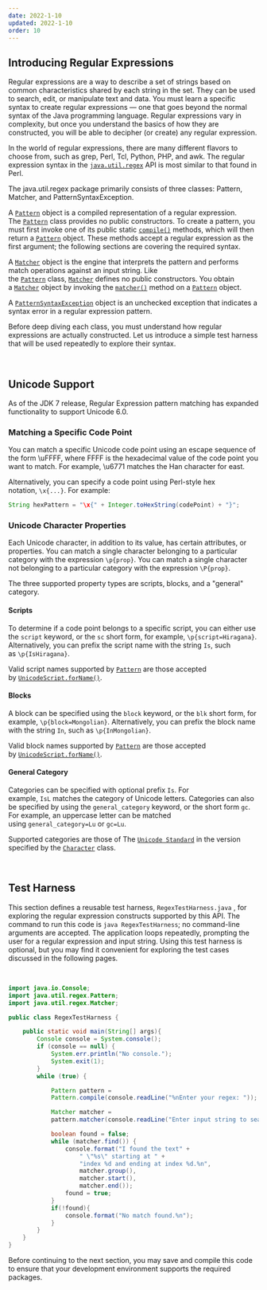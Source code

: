 ```yaml
---
date: 2022-1-10
updated: 2022-1-10
order: 10
---
```

## Introducing Regular Expressions

Regular expressions are a way to describe a set of strings based on common characteristics shared by each string in the set. They can be used to search, edit, or manipulate text and data. You must learn a specific syntax to create regular expressions — one that goes beyond the normal syntax of the Java programming language. Regular expressions vary in complexity, but once you understand the basics of how they are constructed, you will be able to decipher (or create) any regular expression.

In the world of regular expressions, there are many different flavors to choose from, such as grep, Perl, Tcl, Python, PHP, and awk. The regular expression syntax in the [`java.util.regex`](https://docs.oracle.com/en/java/javase/22/docs/api/java.base/java/util/regex/package-summary.html) API is most similar to that found in Perl.

The java.util.regex package primarily consists of three classes: Pattern, Matcher, and PatternSyntaxException.

A [`Pattern`](https://docs.oracle.com/en/java/javase/22/docs/api/java.base/java/util/regex/Pattern.html) object is a compiled representation of a regular expression. The [`Pattern`](https://docs.oracle.com/en/java/javase/22/docs/api/java.base/java/util/regex/Pattern.html) class provides no public constructors. To create a pattern, you must first invoke one of its public static [`compile()`](https://docs.oracle.com/en/java/javase/22/docs/api/java.base/java/util/regex/Pattern.html#compile(java.lang.String)) methods, which will then return a [`Pattern`](https://docs.oracle.com/en/java/javase/22/docs/api/java.base/java/util/regex/Pattern.html) object. These methods accept a regular expression as the first argument; the following sections are covering the required syntax.

A [`Matcher`](https://docs.oracle.com/en/java/javase/22/docs/api/java.base/java/util/regex/Matcher.html) object is the engine that interprets the pattern and performs match operations against an input string. Like the [`Pattern`](https://docs.oracle.com/en/java/javase/22/docs/api/java.base/java/util/regex/Pattern.html) class, [`Matcher`](https://docs.oracle.com/en/java/javase/22/docs/api/java.base/java/util/regex/Matcher.html) defines no public constructors. You obtain a [`Matcher`](https://docs.oracle.com/en/java/javase/22/docs/api/java.base/java/util/regex/Matcher.html) object by invoking the [`matcher()`](https://docs.oracle.com/en/java/javase/22/docs/api/java.base/java/util/regex/Pattern.html#matcher(java.lang.CharSequence)) method on a [`Pattern`](https://docs.oracle.com/en/java/javase/22/docs/api/java.base/java/util/regex/Pattern.html) object.

A [`PatternSyntaxException`](https://docs.oracle.com/en/java/javase/22/docs/api/java.base/java/util/regex/PatternSyntaxException.html) object is an unchecked exception that indicates a syntax error in a regular expression pattern.

Before deep diving each class, you must understand how regular expressions are actually constructed. Let us introduce a simple test harness that will be used repeatedly to explore their syntax.

 

## Unicode Support

As of the JDK 7 release, Regular Expression pattern matching has expanded functionality to support Unicode 6.0.

### Matching a Specific Code Point

You can match a specific Unicode code point using an escape sequence of the form \uFFFF, where FFFF is the hexadecimal value of the code point you want to match. For example, \u6771 matches the Han character for east.

Alternatively, you can specify a code point using Perl-style hex notation, `\x{...}`. For example:

```java
String hexPattern = "\x{" + Integer.toHexString(codePoint) + "}";
```

### Unicode Character Properties

Each Unicode character, in addition to its value, has certain attributes, or properties. You can match a single character belonging to a particular category with the expression `\p{prop}`. You can match a single character not belonging to a particular category with the expression `\P{prop}`.

The three supported property types are scripts, blocks, and a "general" category.

#### Scripts

To determine if a code point belongs to a specific script, you can either use the `script` keyword, or the `sc` short form, for example, `\p{script=Hiragana}`. Alternatively, you can prefix the script name with the string `Is`, such as `\p{IsHiragana}`.

Valid script names supported by [`Pattern`](https://docs.oracle.com/en/java/javase/22/docs/api/java.base/java/util/regex/Pattern.html) are those accepted by [`UnicodeScript.forName()`](https://docs.oracle.com/en/java/javase/22/docs/api/java.base/java/lang/Character.UnicodeScript.html#forName(java.lang.String)).

#### Blocks

A block can be specified using the `block` keyword, or the `blk` short form, for example, `\p{block=Mongolian}`. Alternatively, you can prefix the block name with the string `In`, such as `\p{InMongolian}`.

Valid block names supported by [`Pattern`](https://docs.oracle.com/en/java/javase/22/docs/api/java.base/java/util/regex/Pattern.html) are those accepted by [`UnicodeScript.forName()`](https://docs.oracle.com/en/java/javase/22/docs/api/java.base/java/lang/Character.UnicodeScript.html#forName(java.lang.String)).

#### General Category

Categories can be specified with optional prefix `Is`. For example, `IsL` matches the category of Unicode letters. Categories can also be specified by using the `general_category` keyword, or the short form `gc`. For example, an uppercase letter can be matched using `general_category=Lu` or `gc=Lu`.

Supported categories are those of The [`Unicode Standard`](http://www.unicode.org/unicode/standard/standard.html) in the version specified by the [`Character`](https://docs.oracle.com/en/java/javase/22/docs/api/java.base/java/lang/Character.html) class.

 

## Test Harness

This section defines a reusable test harness, `RegexTestHarness.java` , for exploring the regular expression constructs supported by this API. The command to run this code is `java RegexTestHarness`; no command-line arguments are accepted. The application loops repeatedly, prompting the user for a regular expression and input string. Using this test harness is optional, but you may find it convenient for exploring the test cases discussed in the following pages.

 

```java
import java.io.Console;
import java.util.regex.Pattern;
import java.util.regex.Matcher;

public class RegexTestHarness {

    public static void main(String[] args){
        Console console = System.console();
        if (console == null) {
            System.err.println("No console.");
            System.exit(1);
        }
        while (true) {

            Pattern pattern = 
            Pattern.compile(console.readLine("%nEnter your regex: "));

            Matcher matcher = 
            pattern.matcher(console.readLine("Enter input string to search: "));

            boolean found = false;
            while (matcher.find()) {
                console.format("I found the text" +
                    " \"%s\" starting at " +
                    "index %d and ending at index %d.%n",
                    matcher.group(),
                    matcher.start(),
                    matcher.end());
                found = true;
            }
            if(!found){
                console.format("No match found.%n");
            }
        }
    }
}
```

Before continuing to the next section, you may save and compile this code to ensure that your development environment supports the required packages.
